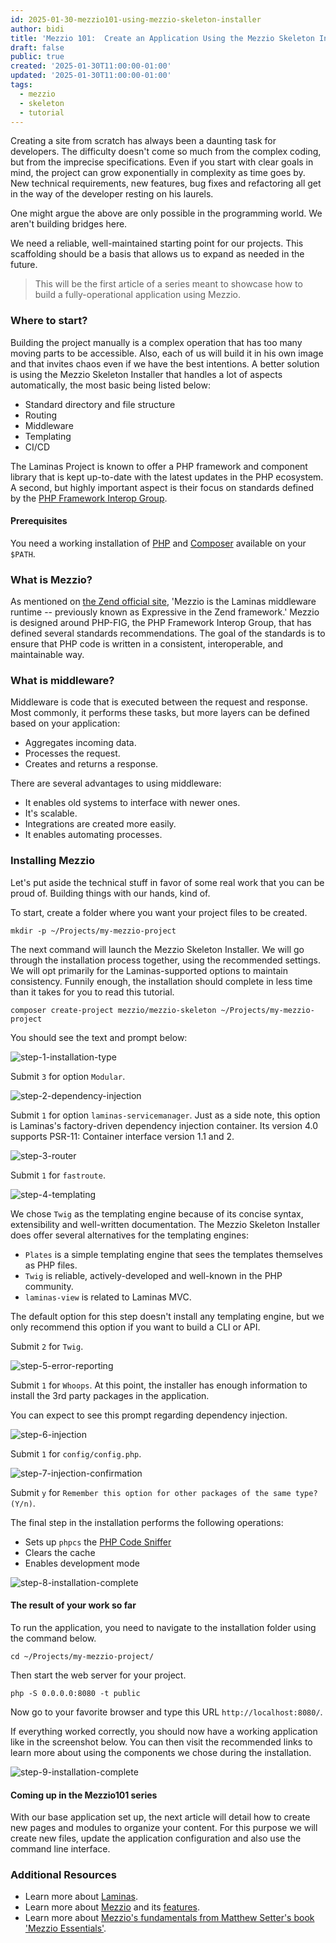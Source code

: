 ```yaml
---
id: 2025-01-30-mezzio101-using-mezzio-skeleton-installer
author: bidi
title: 'Mezzio 101:  Create an Application Using the Mezzio Skeleton Installer'
draft: false
public: true
created: '2025-01-30T11:00:00-01:00'
updated: '2025-01-30T11:00:00-01:00'
tags:
  - mezzio
  - skeleton
  - tutorial
---
```


Creating a site from scratch has always been a daunting task for developers.
The difficulty doesn't come so much from the complex coding, but from the imprecise specifications.
Even if you start with clear goals in mind, the project can grow exponentially in complexity as time goes by.
New technical requirements, new features, bug fixes and refactoring all get in the way of the developer resting on his laurels.

One might argue the above are only possible in the programming world.
We aren't building bridges here.

We need a reliable, well-maintained starting point for our projects.
This scaffolding should be a basis that allows us to expand as needed in the future.

<!--- EXTENDED -->

> This will be the first article of a series meant to showcase how to build a fully-operational application using Mezzio.

### Where to start?

Building the project manually is a complex operation that has too many moving parts to be accessible.
Also, each of us will build it in his own image and that invites chaos even if we have the best intentions.
A better solution is using the Mezzio Skeleton Installer that handles a lot of aspects automatically, the most basic being listed below:

- Standard directory and file structure
- Routing
- Middleware
- Templating
- CI/CD

The Laminas Project is known to offer a PHP framework and component library that is kept up-to-date with the latest updates in the PHP ecosystem.
A second, but highly important aspect is their focus on standards defined by the [PHP Framework Interop Group](https://www.php-fig.org/).

#### Prerequisites

You need a working installation of [PHP](https://www.php.net/manual/en/install.php) and [Composer](https://getcomposer.org/) available on your `$PATH`.

### What is Mezzio?

As mentioned on [the Zend official site](https://www.zend.com/resources/what-mezzio-why-would-i-use-it), 'Mezzio is the Laminas middleware runtime -- previously known as Expressive in the Zend framework.'
Mezzio is designed around PHP-FIG, the PHP Framework Interop Group, that has defined several standards recommendations.
The goal of the standards is to ensure that PHP code is written in a consistent, interoperable, and maintainable way.

### What is middleware?

Middleware is code that is executed between the request and response.
Most commonly, it performs these tasks, but more layers can be defined based on your application:

- Aggregates incoming data.
- Processes the request.
- Creates and returns a response.

There are several advantages to using middleware:

- It enables old systems to interface with newer ones.
- It's scalable.
- Integrations are created more easily.
- It enables automating processes.

### Installing Mezzio

Let's put aside the technical stuff in favor of some real work that you can be proud of.
Building things with our hands, kind of.

To start, create a folder where you want your project files to be created.

```shell
mkdir -p ~/Projects/my-mezzio-project
```

The next command will launch the Mezzio Skeleton Installer.
We will go through the installation process together, using the recommended settings.
We will opt primarily for the Laminas-supported options to maintain consistency.
Funnily enough, the installation should complete in less time than it takes for you to read this tutorial.

```shell
composer create-project mezzio/mezzio-skeleton ~/Projects/my-mezzio-project
```

You should see the text and prompt below:

![step-1-installation-type](/images/blog/mezzio101/mezzio101-use-skeleton-01.jpg "step-1")

Submit `3` for option `Modular`.

![step-2-dependency-injection](/images/blog/mezzio101/mezzio101-use-skeleton-02.jpg "step-2")

Submit `1` for option `laminas-servicemanager`.
Just as a side note, this option is Laminas's factory-driven dependency injection container.
Its version 4.0 supports PSR-11: Container interface version 1.1 and 2.

![step-3-router](/images/blog/mezzio101/mezzio101-use-skeleton-03.jpg "step-3")

Submit `1` for `fastroute`.

![step-4-templating](/images/blog/mezzio101/mezzio101-use-skeleton-04.jpg "step-4")

We chose `Twig` as the templating engine because of its concise syntax, extensibility and well-written documentation.
The Mezzio Skeleton Installer does offer several alternatives for the templating engines:

- `Plates` is a simple templating engine that sees the templates themselves as PHP files.
- `Twig` is reliable, actively-developed and well-known in the PHP community.
- `laminas-view` is related to Laminas MVC.

The default option for this step doesn't install any templating engine, but we only recommend this option if you want to build a CLI or API.

Submit `2` for `Twig`.

![step-5-error-reporting](/images/blog/mezzio101/mezzio101-use-skeleton-05.jpg "step-5")

Submit `1` for `Whoops`.
At this point, the installer has enough information to install the 3rd party packages in the application.

You can expect to see this prompt regarding dependency injection.

![step-6-injection](/images/blog/mezzio101/mezzio101-use-skeleton-06.jpg "step-6")

Submit `1` for `config/config.php`.

![step-7-injection-confirmation](/images/blog/mezzio101/mezzio101-use-skeleton-07.jpg "step-7")

Submit `y` for `Remember this option for other packages of the same type? (Y/n)`.

The final step in the installation performs the following operations:

- Sets up `phpcs` the [PHP Code Sniffer](https://github.com/PHPCSStandards/PHP_CodeSniffer)
- Clears the cache
- Enables development mode

![step-8-installation-complete](/images/blog/mezzio101/mezzio101-use-skeleton-08.jpg "step-8")

#### The result of your work so far

To run the application, you need to navigate to the installation folder using the command below.

```shell
cd ~/Projects/my-mezzio-project/
```

Then start the web server for your project.

```shell
php -S 0.0.0.0:8080 -t public
```

Now go to your favorite browser and type this URL `http://localhost:8080/`.

If everything worked correctly, you should now have a working application like in the screenshot below.
You can then visit the recommended links to learn more about using the components we chose during the installation.

![step-9-installation-complete](/images/blog/mezzio101/mezzio101-use-skeleton-09.jpg "step-9")

#### Coming up in the Mezzio101 series

With our base application set up, the next article will detail how to create new pages and modules to organize your content.
For this purpose we will create new files, update the application configuration and also use the command line interface.

### Additional Resources

- Learn more about [Laminas](https://docs.laminas.dev/).
- Learn more about [Mezzio](https://docs.mezzio.dev/) and its [features](https://docs.mezzio.dev/mezzio/v3/getting-started/features/).
- Learn more about [Mezzio's fundamentals from Matthew Setter's book 'Mezzio Essentials'](https://mezzioessentials.com/).

